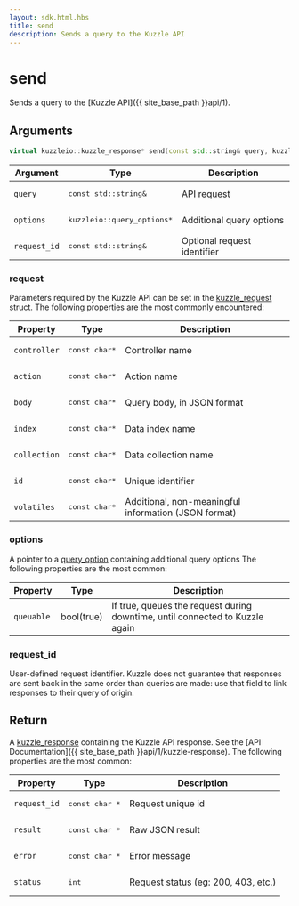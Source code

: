 ```yaml
---
layout: sdk.html.hbs
title: send
description: Sends a query to the Kuzzle API
---
```


# send

Sends a query to the [Kuzzle API]({{ site_base_path }}api/1).

## Arguments

```cpp
virtual kuzzleio::kuzzle_response* send(const std::string& query, kuzzleio::query_options *options, const std::string& request_id) = 0;
```

| Argument  | Type             | Description
| --------- | ---------------- | ------------------------
| `query` | <pre>const std::string&</pre> | API request
| `options` | <pre>kuzzleio::query_options*</pre>  | Additional query options
| `request_id` | <pre>const std::string&</pre> | Optional request identifier

### request

Parameters required by the Kuzzle API can be set in the [kuzzle_request](https://github.com/kuzzleio/sdk-c/blob/master/include/internal/kuzzle_structs.h#L195) struct.
The following properties are the most commonly encountered:

| Property     | Type         | Description 
| ------------ | ------------ | ------------------------------------------------------------------ |
| `controller` | <pre>const char*</pre> | Controller name                                          |
| `action`     | <pre>const char*</pre> | Action name                                              |
| `body`       | <pre>const char*</pre> | Query body, in JSON format                               |
| `index`      | <pre>const char*</pre> | Data index name                                          |
| `collection` | <pre>const char*</pre> | Data collection name                                     |
| `id`         | <pre>const char*</pre> | Unique identifier                                        |
| `volatiles`  | <pre>const char*</pre> | Additional, non-meaningful information (JSON format)     |

### options

A pointer to a [query_option](https://github.com/kuzzleio/sdk-c/blob/master/include/internal/kuzzle_structs.h#L129) containing additional query options
The following properties are the most common:

| Property   | Type    | Description
| ---------- | ------- | --------------------------------- |
| `queuable` | bool(true) | If true, queues the request during downtime, until connected to Kuzzle again

### request_id

User-defined request identifier. Kuzzle does not guarantee that responses are sent back in the same order than queries are made: use that field to link responses to their query of origin.

## Return

A [kuzzle_response](https://github.com/kuzzleio/sdk-c/blob/master/include/internal/kuzzle_structs.h#L152) containing the Kuzzle API response. See the [API Documentation]({{ site_base_path }}api/1/kuzzle-response).
The following properties are the most common:

| Property     | Type   | Description                         |
| ------------ | ------ | ----------------------------------- |
| `request_id` | <pre>const char *</pre> | Request unique id                   |
| `result`     | <pre>const char *</pre> | Raw JSON result                     |
| `error`      | <pre>const char *</pre> | Error message                       |
| `status`     | <pre>int</pre>    | Request status (eg: 200, 403, etc.) |
